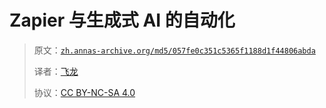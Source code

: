# Zapier 与生成式 AI 的自动化

> 原文：[`zh.annas-archive.org/md5/057fe0c351c5365f1188d1f44806abda`](https://zh.annas-archive.org/md5/057fe0c351c5365f1188d1f44806abda)
> 
> 译者：[飞龙](https://github.com/wizardforcel)
> 
> 协议：[CC BY-NC-SA 4.0](http://creativecommons.org/licenses/by-nc-sa/4.0/)